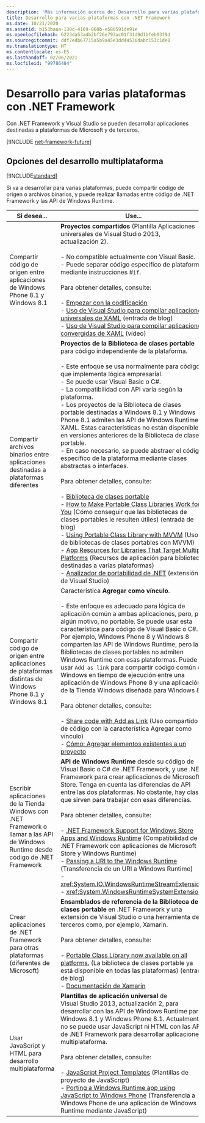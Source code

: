 ```yaml
---
description: 'Más información acerca de: Desarrollo para varias plataformas con .NET Framework'
title: Desarrollo para varias plataformas con .NET Framework
ms.date: 10/21/2020
ms.assetid: b153baaa-130c-4169-860b-e580591de91e
ms.openlocfilehash: 6223da53a4b2bf26e793ac01f31d9d1bfeb03f9d
ms.sourcegitcommit: ddf7edb67715a5b9a45e3dd44536dabc153c1de0
ms.translationtype: HT
ms.contentlocale: es-ES
ms.lasthandoff: 02/06/2021
ms.locfileid: "99786484"
---
```

# <a name="develop-for-multiple-platforms-with-net-framework"></a>Desarrollo para varias plataformas con .NET Framework

Con .NET Framework y Visual Studio se pueden desarrollar aplicaciones destinadas a plataformas de Microsoft y de terceros.

[!INCLUDE [net-framework-future](../../../includes/net-framework-future.md)]

## <a name="options-for-cross-platform-development"></a>Opciones del desarrollo multiplataforma

[!INCLUDE[standard](../../../includes/pcl-to-standard.md)]

Si va a desarrollar para varias plataformas, puede compartir código de origen o archivos binarios, y puede realizar llamadas entre código de .NET Framework y las API de Windows Runtime.

|Si desea...|Use...|
|-----------------------|------------|
|Compartir código de origen entre aplicaciones de Windows Phone 8.1 y Windows 8.1|**Proyectos compartidos** (Plantilla Aplicaciones universales de Visual Studio 2013, actualización 2).<br /><br /> -   No compatible actualmente con Visual Basic.<br />-   Puede separar código específico de plataforma mediante instrucciones #`if`.<br /><br /> Para obtener detalles, consulte:<br /><br /> -   [Empezar con la codificación](/windows/uwp/get-started/create-uwp-apps)<br />-   [Uso de Visual Studio para compilar aplicaciones universales de XAML](https://devblogs.microsoft.com/visualstudio/using-visual-studio-to-build-universal-xaml-apps/) (entrada de blog)<br />-   [Uso de Visual Studio para compilar aplicaciones convergidas de XAML](https://channel9.msdn.com/Events/Build/2014/3-591) (vídeo)|
|Compartir archivos binarios entre aplicaciones destinadas a plataformas diferentes|**Proyectos de la Biblioteca de clases portable** para código independiente de la plataforma.<br /><br /> -   Este enfoque se usa normalmente para código que implementa lógica empresarial.<br />-   Se puede usar Visual Basic o C#.<br />-   La compatibilidad con API varía según la plataforma.<br />-   Los proyectos de la Biblioteca de clases portable destinadas a Windows 8.1 y Windows Phone 8.1 admiten las API de Windows Runtime y XAML. Estas características no están disponibles en versiones anteriores de la Biblioteca de clases portable.<br />-   En caso necesario, se puede abstraer el código específico de la plataforma mediante clases abstractas o interfaces.<br /><br /> Para obtener detalles, consulte:<br /><br /> -   [Biblioteca de clases portable](portable-class-library.md)<br />-   [How to Make Portable Class Libraries Work for You](/archive/blogs/dsplaisted/how-to-make-portable-class-libraries-work-for-you) (Cómo conseguir que las bibliotecas de clases portables le resulten útiles) (entrada de blog)<br />-   [Using Portable Class Library with MVVM](using-portable-class-library-with-model-view-view-model.md) (Uso de bibliotecas de clases portables con MVVM) <br />-   [App Resources for Libraries That Target Multiple Platforms](app-resources-for-libraries-that-target-multiple-platforms.md) (Recursos de aplicación para bibliotecas destinadas a varias plataformas) <br />-   [Analizador de portabilidad de .NET](https://marketplace.visualstudio.com/items?itemName=ConnieYau.NETPortabilityAnalyzer) (extensión de Visual Studio)|
|Compartir código de origen entre aplicaciones de plataformas distintas de Windows Phone 8.1 y Windows 8.1|Característica **Agregar como vínculo**.<br /><br /> -   Este enfoque es adecuado para lógica de aplicación común a ambas aplicaciones, pero, por algún motivo, no portable. Se puede usar esta característica para código de Visual Basic o C#.<br />     Por ejemplo, Windows Phone 8 y Windows 8 comparten las API de Windows Runtime, pero las Bibliotecas de clases portables no admiten Windows Runtime con esas plataformas. Puede usar `Add as link` para compartir código común de Windows en tiempo de ejecución entre una aplicación de Windows Phone 8 y una aplicación de la Tienda Windows diseñada para Windows 8.<br /><br /> Para obtener detalles, consulte:<br /><br /> -   [Share code with Add as Link](/previous-versions/windows/apps/jj714082(v=vs.105)) (Uso compartido de código con la característica Agregar como vínculo)<br />-   [Cómo: Agregar elementos existentes a un proyecto](/previous-versions/visualstudio/visual-studio-2010/9f4t9t92(v=vs.100))|
|Escribir aplicaciones de la Tienda Windows con .NET Framework o llamar a las API de Windows Runtime desde código de .NET Framework|**API de Windows Runtime** desde su código de Visual Basic o C# de .NET Framework, y use .NET Framework para crear aplicaciones de Microsoft Store. Tenga en cuenta las diferencias de API entre las dos plataformas. No obstante, hay clases que sirven para trabajar con esas diferencias.<br /><br /> Para obtener detalles, consulte:<br /><br /> -   [.NET Framework Support for Windows Store Apps and Windows Runtime](support-for-windows-store-apps-and-windows-runtime.md) (Compatibilidad de .NET Framework con aplicaciones de Microsoft Store y Windows Runtime) <br />-   [Passing a URI to the Windows Runtime](passing-a-uri-to-the-windows-runtime.md) (Transferencia de un URI a Windows Runtime) <br />-   <xref:System.IO.WindowsRuntimeStreamExtensions><br />-    <xref:System.WindowsRuntimeSystemExtensions>|
|Crear aplicaciones de .NET Framework para otras plataformas (diferentes de Microsoft)|**Ensamblados de referencia de la Biblioteca de clases portable** en .NET Framework y una extensión de Visual Studio o una herramienta de terceros como, por ejemplo, Xamarin.<br /><br /> Para obtener detalles, consulte:<br /><br /> -   [Portable Class Library now available on all platforms.](https://devblogs.microsoft.com/dotnet/portable-class-library-pcl-now-available-on-all-platforms/) (La biblioteca de clases portable ya está disponible en todas las plataformas) (entrada de blog)<br />-   [Documentación de Xamarin](/xamarin)|
|Usar JavaScript y HTML para desarrollo multiplataforma|**Plantillas de aplicación universal** de Visual Studio 2013, actualización 2, para desarrollar con las API de Windows Runtime para Windows 8.1 y Windows Phone 8.1. Actualmente, no se puede usar JavaScript ni HTML con las API de .NET Framework para desarrollar aplicaciones multiplataforma.<br /><br /> Para obtener detalles, consulte:<br /><br /> -   [JavaScript Project Templates](/previous-versions/windows/apps/hh758331(v=win.10)) (Plantillas de proyecto de JavaScript)<br />-   [Porting a Windows Runtime app using JavaScript to Windows Phone](/previous-versions/windows/apps/dn636144(v=win.10)) (Transferencia a Windows Phone de una aplicación de Windows Runtime mediante JavaScript)|

